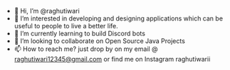 - 👋 Hi, I’m @raghutiwari
- 👀 I’m interested in developing and designing applications which can be useful to people to live a better life.
- 🌱 I’m currently learning to build Discord bots
- 💞️ I’m looking to collaborate on Open Source Java Projects
- 📫 How to reach me? just drop by on my email @ raghutiwari12345@gmail.com or find me on Instagram raghutiwarii

<!---
raghutiwari/raghutiwari is a ✨ special ✨ repository because its `README.md` (this file) appears on your GitHub profile.
You can click the Preview link to take a look at your changes.
--->
